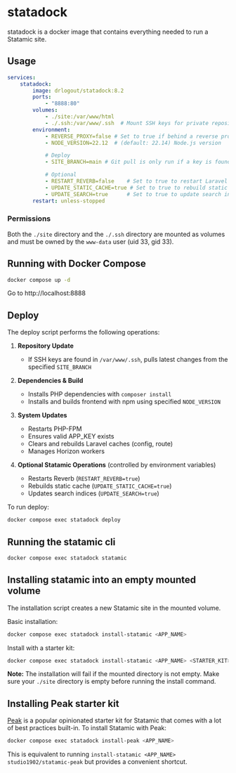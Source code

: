 # statadock

statadock is a docker image that contains everything needed to run a Statamic site.

## Usage
```yml
services:
	statadock:
		image: drlogout/statadock:8.2
		ports:
			- "8888:80"
		volumes:
			- ./site:/var/www/html
			- ./.ssh:/var/www/.ssh  # Mount SSH keys for private repository access
		environment:
			- REVERSE_PROXY=false # Set to true if behind a reverse proxy
			- NODE_VERSION=22.12  # (default: 22.14) Node.js version

			# Deploy
			- SITE_BRANCH=main # Git pull is only run if a key is found in /var/www/.ssh

			# Optional
			- RESTART_REVERB=false    # Set to true to restart Laravel Reverb
			- UPDATE_STATIC_CACHE=true # Set to true to rebuild static cache
			- UPDATE_SEARCH=true      # Set to true to update search indices
		restart: unless-stopped
```

### Permissions

Both the `./site` directory and the `./.ssh` directory are mounted as volumes and must be owned by the `www-data` user (uid 33, gid 33).

## Running with Docker Compose

```bash
docker compose up -d
```
Go to http://localhost:8888



## Deploy

The deploy script performs the following operations:

1. **Repository Update**
   - If SSH keys are found in `/var/www/.ssh`, pulls latest changes from the specified `SITE_BRANCH`

2. **Dependencies & Build**
   - Installs PHP dependencies with `composer install`
   - Installs and builds frontend with npm using specified `NODE_VERSION`

3. **System Updates**
   - Restarts PHP-FPM
   - Ensures valid APP_KEY exists
   - Clears and rebuilds Laravel caches (config, route)
   - Manages Horizon workers

4. **Optional Statamic Operations** (controlled by environment variables)
   - Restarts Reverb (`RESTART_REVERB=true`)
   - Rebuilds static cache (`UPDATE_STATIC_CACHE=true`)
   - Updates search indices (`UPDATE_SEARCH=true`)

To run deploy:
```bash
docker compose exec statadock deploy
```

## Running the statamic cli

```bash
docker compose exec statadock statamic
```

## Installing statamic into an empty mounted volume

The installation script creates a new Statamic site in the mounted volume.

Basic installation:
```bash
docker compose exec statadock install-statamic <APP_NAME>
```

Install with a starter kit:
```bash
docker compose exec statadock install-statamic <APP_NAME> <STARTER_KIT>
```

**Note:** The installation will fail if the mounted directory is not empty. Make sure your `./site` directory is empty before running the install command.

## Installing Peak starter kit

[Peak](https://github.com/studio1902/statamic-peak) is a popular opinionated starter kit for Statamic that comes with a lot of best practices built-in. To install Statamic with Peak:

```bash
docker compose exec statadock install-peak <APP_NAME>
```

This is equivalent to running `install-statamic <APP_NAME> studio1902/statamic-peak` but provides a convenient shortcut.
